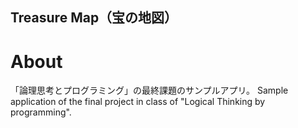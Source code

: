 Treasure Map（宝の地図）
---

# About
「論理思考とプログラミング」の最終課題のサンプルアプリ。
Sample application of the final project in class of "Logical Thinking by programming".


